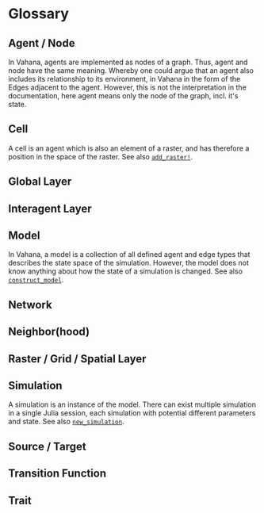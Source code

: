 # Glossary

## Agent / Node 

In Vahana, agents are implemented as nodes of a graph. Thus, agent and
node have the same meaning. Whereby one could argue that an agent also
includes its relationship to its environment, in Vahana in the form of
the Edges adjacent to the agent. However, this is not the
interpretation in the documentation, here agent means only the node of
the graph, incl. it's state.

## Cell

A cell is an agent which is also an element of a raster, and has
therefore a position in the space of the raster. See also [`add_raster!`](@ref).

## Global Layer



## Interagent Layer

## Model

In Vahana, a model is a collection of all defined agent and edge types
that describes the state space of the simulation. However, the model
does not know anything about how the state of a simulation is changed.
See also [`construct_model`](@ref).

## Network



## Neighbor(hood)



## Raster / Grid / Spatial Layer

## Simulation

A simulation is an instance of the model. There can exist multiple
simulation in a single Julia session, each simulation with potential
different parameters and state. See also [`new_simulation`](@ref).

## Source / Target

## Transition Function

## Trait

